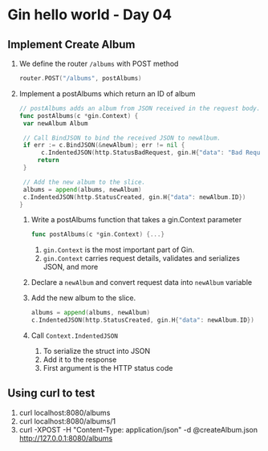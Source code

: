 # Gin hello world - Day 04

## Implement Create Album

1. We define the router `/albums` with POST method

   ```go
   router.POST("/albums", postAlbums)
   ```

2. Implement a postAlbums which return an ID of album

   ```go
   // postAlbums adds an album from JSON received in the request body.
   func postAlbums(c *gin.Context) {
   	var newAlbum Album

   	// Call BindJSON to bind the received JSON to newAlbum.
   	if err := c.BindJSON(&newAlbum); err != nil {
         c.IndentedJSON(http.StatusBadRequest, gin.H{"data": "Bad Request"})
   		return
   	}

   	// Add the new album to the slice.
   	albums = append(albums, newAlbum)
   	c.IndentedJSON(http.StatusCreated, gin.H{"data": newAlbum.ID})
   }
   ```

   1. Write a postAlbums function that takes a gin.Context parameter

      ```go
      func postAlbums(c *gin.Context) {...}
      ```

      1. `gin.Context` is the most important part of Gin.
      2. `gin.Context` carries request details, validates and serializes JSON, and more
   2. Declare a `newAlbum` and convert request data into `newAlbum` variable
   3. Add the new album to the slice.

         ```go
      	albums = append(albums, newAlbum)
      	c.IndentedJSON(http.StatusCreated, gin.H{"data": newAlbum.ID})
         ```

   4. Call `Context.IndentedJSON`
      1. To serialize the struct into JSON
      2. Add it to the response
      3. First argument is the HTTP status code

## Using curl to test

1. curl localhost:8080/albums
2. curl localhost:8080/albums/1
3. curl -XPOST -H "Content-Type: application/json" -d @createAlbum.json http://127.0.0.1:8080/albums
